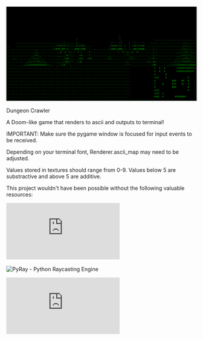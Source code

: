 ![Crawler preview](preview.gif)


Dungeon Crawler

A Doom-like game that renders to ascii and outputs to terminal!




IMPORTANT:
Make sure the pygame window is focused for input events to be received.

Depending on your terminal font, Renderer.ascii_map may need to be adjusted.

Values stored in textures should range from 0-9.  Values below 5 are
substractive and above 5 are additive.



This project wouldn't have been possible without the following valuable
resources:

![Lode's Computer Graphics Tutorial](https://lodev.org/cgtutor/raycasting.html)

![PyRay - Python Raycasting Engine](https://github.com/oscr/PyRay)

![pygame-raycasting-experiment](https://github.com/crobertsbmw/pygame-raycasting-experiment/blob/master/raycast.py)